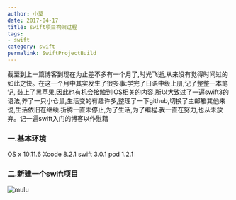 ```yaml
---
author: 小莫
date: 2017-04-17
title: swift项目构架过程
tags:
- swift
category: swift
permalink: SwiftProjectBuild
---
```

截至到上一篇博客到现在为止差不多有一个月了,时光飞逝,从来没有觉得时间过的如此之快。在这一个月中其实发生了很多事:学完了日语中级上册,记了整整一本笔记, 装上了黑苹果,因此也有机会接触到IOS相关的内容,所以大致过了一遍swift3的语法,养了一只小仓鼠,生活变的有趣许多,整理了一下github,切换了主邮箱其他来说,生活依旧在继续.折腾一直未停止,为了生活,为了编程.我一直在努力,也从未放弃。记一遍swift入门的博客以作慰藉
<!-- more -->

### 一.基本环境
OS x 10.11.6
Xcode 8.2.1
swift 3.0.1
pod 1.2.1

### 二.新建一个swift项目
![mulu](http://image.xiaomo.info/swift/mulu.png)
